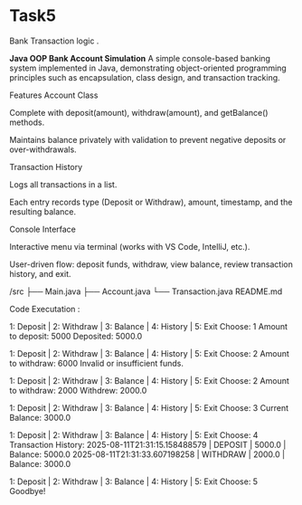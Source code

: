 # Task5
Bank Transaction logic .

**Java OOP Bank Account Simulation**
A simple console-based banking system implemented in Java, demonstrating object-oriented programming principles such as encapsulation, class design, and transaction tracking.

Features
Account Class

Complete with deposit(amount), withdraw(amount), and getBalance() methods.

Maintains balance privately with validation to prevent negative deposits or over-withdrawals.

Transaction History

Logs all transactions in a list.

Each entry records type (Deposit or Withdraw), amount, timestamp, and the resulting balance.

Console Interface

Interactive menu via terminal (works with VS Code, IntelliJ, etc.).

User-driven flow: deposit funds, withdraw, view balance, review transaction history, and exit.

/src
  ├── Main.java
  ├── Account.java
  └── Transaction.java
README.md

Code Executation :


1: Deposit | 2: Withdraw | 3: Balance | 4: History | 5: Exit
Choose: 1
Amount to deposit: 5000
Deposited: 5000.0

1: Deposit | 2: Withdraw | 3: Balance | 4: History | 5: Exit
Choose: 2
Amount to withdraw: 6000
Invalid or insufficient funds.

1: Deposit | 2: Withdraw | 3: Balance | 4: History | 5: Exit
Choose: 2
Amount to withdraw: 2000
Withdrew: 2000.0

1: Deposit | 2: Withdraw | 3: Balance | 4: History | 5: Exit
Choose: 3
Current Balance: 3000.0

1: Deposit | 2: Withdraw | 3: Balance | 4: History | 5: Exit
Choose: 4
Transaction History:
2025-08-11T21:31:15.158488579 | DEPOSIT | 5000.0 | Balance: 5000.0
2025-08-11T21:31:33.607198258 | WITHDRAW | 2000.0 | Balance: 3000.0

1: Deposit | 2: Withdraw | 3: Balance | 4: History | 5: Exit
Choose: 5
Goodbye!

